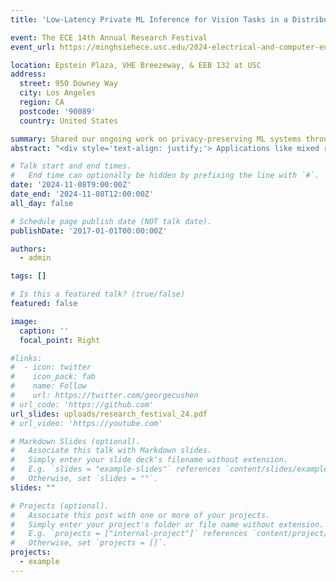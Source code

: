 ```yaml
---
title: 'Low-Latency Private ML Inference for Vision Tasks in a Distributed Environment'

event: The ECE 14th Annual Research Festival
event_url: https://minghsiehece.usc.edu/2024-electrical-and-computer-engineering-research-festival-2/

location: Epstein Plaza, VHE Breezeway, & EEB 132 at USC
address:
  street: 950 Downey Way
  city: Los Angeles
  region: CA
  postcode: '90089'
  country: United States

summary: Shared our ongoing work on privacy-preserving ML systems through a poster presentation
abstract: "<div style='text-align: justify;'> Applications like mixed reality rely heavily on vision models. However, due to the high complexity of these vision tasks and the limited processing power of mobile devices, these models are typically deployed on distributed systems with multiple remote servers to optimize utility and minimize latency. This setup, however, requires users to share personal data with remote servers, posing potential privacy risks. To address this challenge, we propose a system that enables real-time private inference for vision tasks within distributed environments.</div>"

# Talk start and end times.
#   End time can optionally be hidden by prefixing the line with `#`.
date: '2024-11-08T9:00:00Z'
date_end: '2024-11-08T12:00:00Z'
all_day: false

# Schedule page publish date (NOT talk date).
publishDate: '2017-01-01T00:00:00Z'

authors:
  - admin

tags: []

# Is this a featured talk? (true/false)
featured: false

image:
  caption: ''
  focal_point: Right

#links:
#  - icon: twitter
#    icon_pack: fab
#    name: Follow
#    url: https://twitter.com/georgecushen
# url_code: 'https://github.com'
url_slides: uploads/research_festival_24.pdf
# url_video: 'https://youtube.com'

# Markdown Slides (optional).
#   Associate this talk with Markdown slides.
#   Simply enter your slide deck's filename without extension.
#   E.g. `slides = "example-slides"` references `content/slides/example-slides.md`.
#   Otherwise, set `slides = ""`.
slides: ""

# Projects (optional).
#   Associate this post with one or more of your projects.
#   Simply enter your project's folder or file name without extension.
#   E.g. `projects = ["internal-project"]` references `content/project/deep-learning/index.md`.
#   Otherwise, set `projects = []`.
projects:
  - example
---
```

